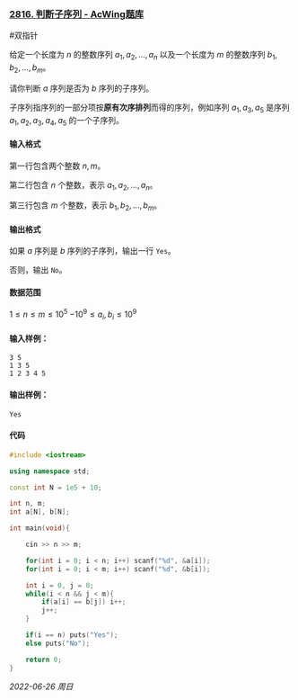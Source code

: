 ### [2816. 判断子序列 - AcWing题库](https://www.acwing.com/problem/content/2818/)

#双指针 

给定一个长度为 $n$ 的整数序列 $a_1,a_2,\dots,a_n$ 以及一个长度为 $m$ 的整数序列 $b_1,b_2,\dots,b_m$。

请你判断 $a$ 序列是否为 $b$ 序列的子序列。

子序列指序列的一部分项按**原有次序排列**而得的序列，例如序列 ${a_1,a_3,a_5}$ 是序列 ${a_1,a_2,a_3,a_4,a_5}$ 的一个子序列。

#### 输入格式

第一行包含两个整数 $n,m$。

第二行包含 $n$ 个整数，表示 $a_1,a_2,\dots,a_n$。

第三行包含 $m$ 个整数，表示 $b_1,b_2,\dots,b_m$。

#### 输出格式

如果 $a$ 序列是 $b$ 序列的子序列，输出一行 `Yes`。

否则，输出 `No`。

#### 数据范围

$1≤n≤m≤10^5$
$−10^9≤a_i,b_i≤10^9$

#### 输入样例：

```in
3 5
1 3 5
1 2 3 4 5
```

#### 输出样例：

```out
Yes
```

#### 代码

```cpp
#include <iostream>

using namespace std;

const int N = 1e5 + 10;

int n, m;
int a[N], b[N];

int main(void){

    cin >> n >> m;

    for(int i = 0; i < n; i++) scanf("%d", &a[i]);
    for(int i = 0; i < m; i++) scanf("%d", &b[i]);

    int i = 0, j = 0;
    while(i < n && j < m){
        if(a[i] == b[j]) i++;
        j++;
    }

    if(i == n) puts("Yes");
    else puts("No");

    return 0;
}
```


*2022-06-26 周日*